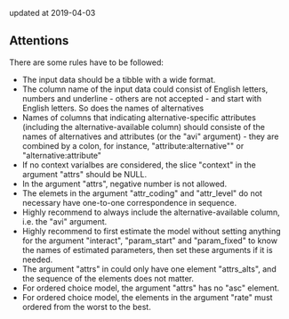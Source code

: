 updated at 2019-04-03 

## Attentions  
There are some rules have to be followed:  
* The input data should be a tibble with a wide format.
* The column name of the input data could consist of English letters, numbers and underline - others are not accepted - and start with English letters. So does
the names of alternatives
* Names of columns that indicating alternative-specific attributes (including the alternative-available column) should consiste of the names of alternatives and attributes (or the "avi" argument) - they are combined by a colon, for instance, "attribute:alternative"" or "alternative:attribute"
* If no context varialbes are considered, the slice "context" in the argument
"attrs" should be NULL.
* In the argument "attrs", negative number is not allowed.
* The elemets in the argument "attr_coding" and "attr_level" do not necessary
have one-to-one correspondence in sequence.
* Highly recommend to always include the alternative-available column, i.e. the
"avi" argument.
* Highly recommend to first estimate the model without setting anything for the argument "interact", "param_start" and "param_fixed" to know the names of estimated parameters, then set these arguments if it is needed.
* The argument "attrs" in could only have one element "attrs_alts", and the sequence of the elements does not matter.
* For ordered choice model, the argument "attrs" has no "asc" element.
* For ordered choice model, the elements in the argument "rate" must ordered from the worst to the best.
